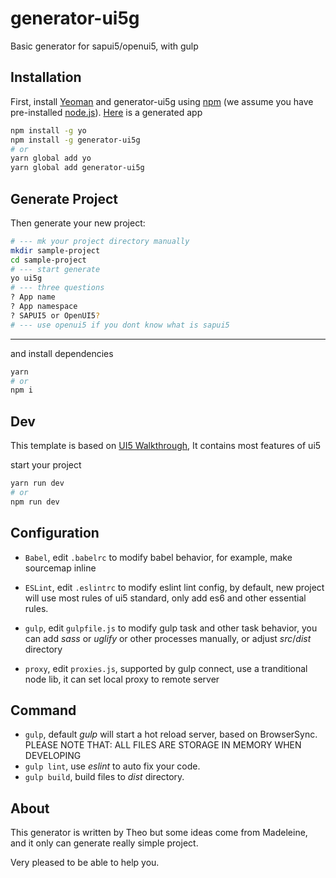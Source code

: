# generator-ui5g 

Basic generator for sapui5/openui5, with gulp

## Installation

First, install [Yeoman](http://yeoman.io) and generator-ui5g using [npm](https://www.npmjs.com/) (we assume you have pre-installed [node.js](https://nodejs.org/)). [Here](https://github.com/Soontao/ui5g-generate-proj) is a generated app

```bash
npm install -g yo
npm install -g generator-ui5g
# or
yarn global add yo
yarn global add generator-ui5g
```

## Generate Project

Then generate your new project:

```bash
# --- mk your project directory manually
mkdir sample-project
cd sample-project
# --- start generate
yo ui5g
# --- three questions
? App name 
? App namespace 
? SAPUI5 or OpenUI5?
# --- use openui5 if you dont know what is sapui5
```

****

and install dependencies

```bash
yarn
# or
npm i
```

## Dev

This template is based on [UI5 Walkthrough](https://sapui5.hana.ondemand.com/test-resources/sap/m/demokit/tutorial/walkthrough/37/webapp/test/mockServer.html?sap-ui-theme=sap_belize), It contains most features of ui5

start your project

```bash
yarn run dev
# or
npm run dev
```

## Configuration

* ```Babel```, edit ```.babelrc``` to modify babel behavior, for example, make sourcemap inline

* ```ESLint```, edit ```.eslintrc``` to modify eslint lint config, by default, new project will use most rules of ui5 standard, only add es6 and other essential rules.

* ```gulp```, edit ```gulpfile.js``` to modify gulp task and other task behavior, you can add *sass* or *uglify* or other processes manually, or adjust *src*/*dist* directory

* ```proxy```, edit ```proxies.js```, supported by gulp connect, use a tranditional node lib, it can set local proxy to remote server

## Command

* ```gulp```, default *gulp* will start a hot reload server, based on BrowserSync. PLEASE NOTE THAT: ALL FILES ARE STORAGE IN MEMORY WHEN DEVELOPING
* ```gulp lint```, use *eslint* to auto fix your code.
* ```gulp build```, build files to *dist* directory.

## About

This generator is written by Theo but some ideas come from Madeleine, and it only can generate really simple project.

Very pleased to be able to help you.
